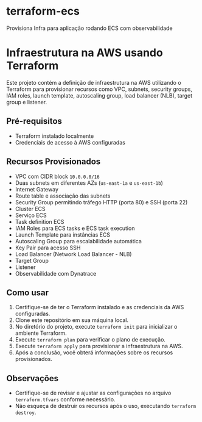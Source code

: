 # terraform-ecs
Provisiona Infra para aplicação rodando ECS com observabilidade

# Infraestrutura na AWS usando Terraform

Este projeto contém a definição de infraestrutura na AWS utilizando o Terraform para provisionar recursos como VPC, subnets, security groups, IAM roles, launch template, autoscaling group, load balancer (NLB), target group e listener.

## Pré-requisitos

- Terraform instalado localmente
- Credenciais de acesso à AWS configuradas

## Recursos Provisionados

- VPC com CIDR block `10.0.0.0/16`
- Duas subnets em diferentes AZs (`us-east-1a` e `us-east-1b`)
- Internet Gateway
- Route table e associação das subnets
- Security Group permitindo tráfego HTTP (porta 80) e SSH (porta 22)
- Cluster ECS
- Serviço ECS
- Task definition ECS
- IAM Roles para ECS tasks e ECS task execution
- Launch Template para instâncias ECS
- Autoscaling Group para escalabilidade automática
- Key Pair para acesso SSH
- Load Balancer (Network Load Balancer - NLB)
- Target Group
- Listener
- Observabilidade com Dynatrace

## Como usar

1. Certifique-se de ter o Terraform instalado e as credenciais da AWS configuradas.
2. Clone este repositório em sua máquina local.
3. No diretório do projeto, execute `terraform init` para inicializar o ambiente Terraform.
4. Execute `terraform plan` para verificar o plano de execução.
5. Execute `terraform apply` para provisionar a infraestrutura na AWS.
6. Após a conclusão, você obterá informações sobre os recursos provisionados.

## Observações

- Certifique-se de revisar e ajustar as configurações no arquivo `terraform.tfvars` conforme necessário.
- Não esqueça de destruir os recursos após o uso, executando `terraform destroy`.
